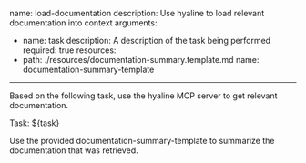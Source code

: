 name: load-documentation
description: Use hyaline to load relevant documentation into context
arguments:
  - name: task
    description: A description of the task being performed
    required: true
resources:
  - path: ./resources/documentation-summary.template.md
    name: documentation-summary-template
---

Based on the following task, use the hyaline MCP server to get relevant documentation.

Task: ${task}

Use the provided documentation-summary-template to summarize the documentation that was retrieved.
